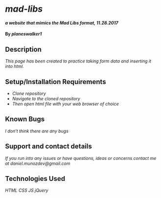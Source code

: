 # _mad-libs_

#### _a website that mimics the Mad Libs format, 11.28.2017_

#### By _**planeswalker1**_

## Description

_This page has been created to practice taking form data and inserting it into html._

## Setup/Installation Requirements

* _Clone repository_
* _Navigate to the cloned repository_
* _Then open html file with your web browser of choice_

## Known Bugs

_I don't think there are any bugs_

## Support and contact details

_If you run into any issues or have questions, ideas or concerns contact me at daniel.munozdev@gmail.com_

## Technologies Used

_HTML_
_CSS_
_JS_
_jQuery_
